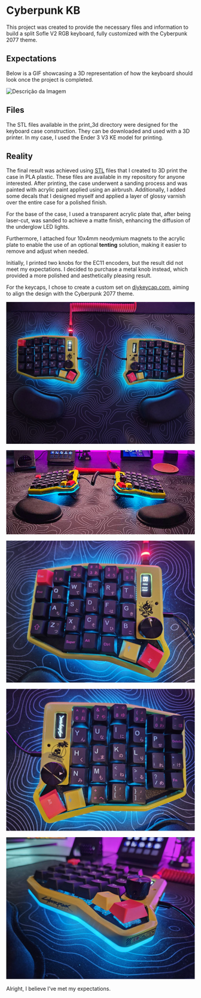 # Cyberpunk KB
This project was created to provide the necessary files and information to build a split Sofle V2 RGB keyboard, fully customized with the Cyberpunk 2077 theme.

## Expectations
Below is a GIF showcasing a 3D representation of how the keyboard should look once the project is completed.

![Descrição da Imagem](images/project_3d.gif)

## Files
The STL files available in the print_3d directory were designed for the keyboard case construction. They can be downloaded and used with a 3D printer. In my case, I used the Ender 3 V3 KE model for printing.

## Reality
The final result was achieved using [STL](3d_print/) files that I created to 3D print the case in PLA plastic. These files are available in my repository for anyone interested. After printing, the case underwent a sanding process and was painted with acrylic paint applied using an airbrush. Additionally, I added some decals that I designed myself and applied a layer of glossy varnish over the entire case for a polished finish.

For the base of the case, I used a transparent acrylic plate that, after being laser-cut, was sanded to achieve a matte finish, enhancing the diffusion of the underglow LED lights.

Furthermore, I attached four 10x4mm neodymium magnets to the acrylic plate to enable the use of an optional **tenting** solution, making it easier to remove and adjust when needed.

Initially, I printed two knobs for the EC11 encoders, but the result did not meet my expectations. I decided to purchase a metal knob instead, which provided a more polished and aesthetically pleasing result.

For the keycaps, I chose to create a custom set on  [diykeycap.com](https://diykeycap.com/products/custom-keycap-1734-1?ar-prs=eyJtZXNzYWdlSWQiOjAsImNvbnRlbnQiOiIiLCJzdGFycyI6NSwiY3VzdG9tZXJOYW1lIjoiRmVsaXBlIFBhcmFpem8iLCJjdXN0b21lckVtYWlsIjoiZmVsaXBlcGFyYWl6b0BnbWFpbC5jb20ifQ==), aiming to align the design with the Cyberpunk 2077 theme.

![Descrição da Imagem](images/1.jpg)

![Descrição da Imagem](images/5.jpg)

![Descrição da Imagem](images/2.jpg)

![Descrição da Imagem](images/3.jpg)

![Descrição da Imagem](images/4.jpg)

Alright, I believe I’ve met my expectations.
